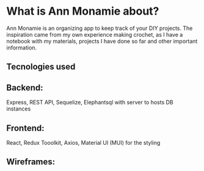 # What is Ann Monamie about?

Ann Monamie is an organizing app to keep track of your DIY projects. The inspiration came from my own experience making crochet, as I have a notebook with my materials, projects I have done so far and other important information.

## Tecnologies used

## Backend:
Express, REST API, Sequelize, Elephantsql with server to hosts DB instances

## Frontend:
React, Redux Tooolkit, Axios, Material UI (MUI) for the styling

## Wireframes:
